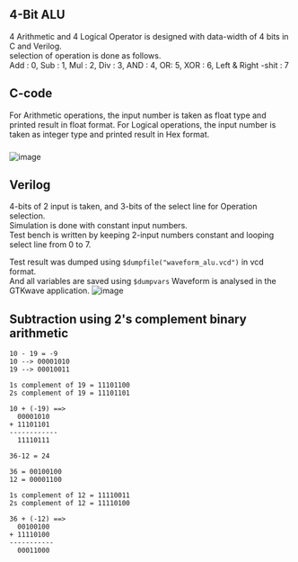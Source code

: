 ## 4-Bit ALU

4 Arithmetic and 4 Logical Operator is designed with data-width of 4 bits in C and Verilog.\
selection of operation is done as follows.\
Add : 0, Sub : 1, Mul : 2, Div : 3, AND : 4, OR: 5, XOR : 6, Left & Right -shit : 7

## C-code
For Arithmetic operations, the input number is taken as float type and printed result in float format.
For Logical operations, the input number is taken as integer type and printed result in Hex format.
###
![image](https://github.com/AbrarShaikh/RISC-V-Design/assets/34272376/ba904de8-05d6-4c5d-9e18-8fa24c4ed902)


## Verilog
4-bits of 2 input is taken, and 3-bits of the select line for Operation selection.\
Simulation is done with constant input numbers.\
Test bench is written by keeping 2-input numbers constant and looping select line from 0 to 7.

Test result was dumped using ```$dumpfile("waveform_alu.vcd")``` in vcd format.\
And all variables are saved using ```$dumpvars```
Waveform is analysed in the GTKwave application.
![image](https://github.com/AbrarShaikh/RISC-V-Design/assets/34272376/bad63c8e-8eac-4600-b813-8258d4fe06fb)

## Subtraction using 2's complement binary arithmetic
```
10 - 19 = -9
10 --> 00001010
19 --> 00010011

1s complement of 19 = 11101100
2s complement of 19 = 11101101

10 + (-19) ==>
  00001010
+ 11101101
------------
  11110111
```
```
36-12 = 24

36 = 00100100
12 = 00001100

1s complement of 12 = 11110011
2s complement of 12 = 11110100

36 + (-12) ==>
  00100100
+ 11110100
-----------
  00011000
```
